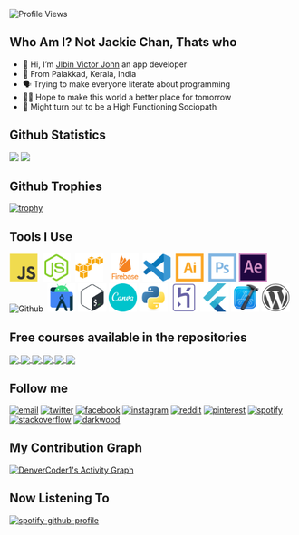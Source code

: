 ![Profile Views](http://img.shields.io/badge/Profile%20Views-187-blue)

## Who Am I? Not Jackie Chan, Thats who
- 👋 Hi, I’m [JIbin Victor John](https://www.instagram.com/hi_functioning_sociopath/) an app developer
- 👣 From Palakkad, Kerala, India
- 🗣️ Trying to make everyone literate about programming
- 🤹‍♂️ Hope to make this world a better place for tomorrow
- 🧛 Might turn out to be a High Functioning Sociopath

<!--
![Ghazi's github stats](https://github-readme-stats.vercel.app/api?username=katmakhan&show_icons=true&hide_border=true&theme=dark)
-->
<!--
![Top Langs](https://github-readme-stats.vercel.app/api/top-langs/?username=katmakhan&layout=compact&theme=dark&hide_border=true)
-->

## Github Statistics
<p float="left">
   <img src="https://github-readme-stats.vercel.app/api/top-langs/?username=katmakhan&title_color=ffffff&text_color=c9cacc&icon_color=2bbc8a&bg_color=1d1f21&langs_count=5" />
   <img src = "https://github-readme-streak-stats.herokuapp.com?user=katmakhan&theme=dark&hide_border=true" width = 400>
</p>

## Github Trophies
[![trophy](https://github-profile-trophy.vercel.app/?username=katmakhan)](https://github.com/katmakhan/github-profile-trophy)

<!--
## 𝙻𝚊𝚝𝚎𝚜𝚝 𝙶𝚒𝚝𝙷𝚞𝚋 𝙼𝚎𝚝𝚛𝚒𝚌𝚜
![Metrics](https://metrics.lecoq.io/katmakhan?template=classic&base.header=0&gists=1&lines=1&config.timezone=America%2FToronto)
-->

## Tools I Use
<img src="https://raw.githubusercontent.com/devicons/devicon/1119b9f84c0290e0f0b38982099a2bd027a48bf1/icons/javascript/javascript-original.svg" alt="JavaScript" width="50" height="50"/>&nbsp; <img src="https://raw.githubusercontent.com/devicons/devicon/1119b9f84c0290e0f0b38982099a2bd027a48bf1/icons/nodejs/nodejs-plain.svg" alt="NodeJS" width="50" height="50"/>&nbsp; <img src="https://github.com/devicons/devicon/blob/master/icons/amazonwebservices/amazonwebservices-original.svg" alt="AWS" width="50" height="50"/> &nbsp; <img src="https://raw.githubusercontent.com/devicons/devicon/1119b9f84c0290e0f0b38982099a2bd027a48bf1/icons/firebase/firebase-plain-wordmark.svg" alt="Firebase" width="50" height="50"/> &nbsp;<img src="https://raw.githubusercontent.com/devicons/devicon/1119b9f84c0290e0f0b38982099a2bd027a48bf1/icons/vscode/vscode-original.svg" alt="VSCode" width="50" height="50"/> &nbsp;<img  src="https://github.com/devicons/devicon/blob/master/icons/illustrator/illustrator-line.svg" alt="Illustrator" width="50" height="50"/> 
&nbsp;<img src="https://raw.githubusercontent.com/devicons/devicon/1119b9f84c0290e0f0b38982099a2bd027a48bf1/icons/photoshop/photoshop-line.svg" alt="Photoshop" width="50" height="50"/>&nbsp;<img  src="https://github.com/devicons/devicon/blob/master/icons/aftereffects/aftereffects-original.svg" alt="After Effects" width="50" height="50"/>&nbsp;<img  src="https://github.com/CyrisXD/CyrisXD/raw/master/assets/Github.png" alt="Github"/> &nbsp;<img  src="https://github.com/devicons/devicon/blob/master/icons/androidstudio/androidstudio-original.svg" alt="Android Studio" width="50" height="50"/>&nbsp;<img  src="https://github.com/devicons/devicon/blob/master/icons/bash/bash-original.svg" alt="Bash" width="50" height="50"/>&nbsp;<img  src="https://github.com/devicons/devicon/blob/master/icons/canva/canva-original.svg" alt="Canva" width="50" height="50"/>&nbsp;<img  src="https://github.com/devicons/devicon/blob/master/icons/python/python-original.svg" alt="Python" width="50" height="50"/>&nbsp;<img  src="https://github.com/devicons/devicon/blob/master/icons/heroku/heroku-original.svg" alt="Heroku" width="50" height="50"/>&nbsp;<img  src="https://github.com/devicons/devicon/blob/master/icons/flutter/flutter-original.svg" alt="Flutter" width="50" height="50"/>&nbsp;<img  src="https://github.com/devicons/devicon/blob/master/icons/xcode/xcode-original.svg" alt="Xcode" width="50" height="50"/>&nbsp;<img  src="https://github.com/devicons/devicon/blob/master/icons/wordpress/wordpress-plain.svg" alt="Wordress" width="50" height="50"/>

## Free courses available in the repositories

<a href="https://github.com/katmakhan/python-course">
  <img align="center" src="https://github-readme-stats.vercel.app/api/pin/?username=katmakhan&repo=python-course&title_color=ffffff&text_color=c9cacc&icon_color=2bbc8a&bg_color=1d1f21" width="400" />
</a>


<a href="https://github.com/katmakhan/firebase-course">
  <img align="center" src="https://github-readme-stats.vercel.app/api/pin/?username=katmakhan&repo=firebase-course&title_color=ffffff&text_color=c9cacc&icon_color=2bbc8a&bg_color=1d1f21" width="400" />
</a>   

<a href="https://github.com/katmakhan/android-course">
  <img align="center" src="https://github-readme-stats.vercel.app/api/pin/?username=katmakhan&repo=android-course&title_color=ffffff&text_color=c9cacc&icon_color=2bbc8a&bg_color=1d1f21"width="400"  />
</a>   

<a href="https://github.com/katmakhan/flutter-course">
  <img align="center" src="https://github-readme-stats.vercel.app/api/pin/?username=katmakhan&repo=flutter-course&title_color=ffffff&text_color=c9cacc&icon_color=2bbc8a&bg_color=1d1f21" width="400" />
</a>   

<a href="https://github.com/katmakhan/mongodb-course">
  <img align="center" src="https://github-readme-stats.vercel.app/api/pin/?username=katmakhan&repo=mongodb-course&title_color=ffffff&text_color=c9cacc&icon_color=2bbc8a&bg_color=1d1f21" width="400" />
</a>   

<a href="https://github.com/katmakhan/gcloud-course">
  <img align="center" src="https://github-readme-stats.vercel.app/api/pin/?username=katmakhan&repo=gcloud-course&title_color=ffffff&text_color=c9cacc&icon_color=2bbc8a&bg_color=1d1f21" width="400" />
</a>   

## Follow me 

<p align="left">
  <a href="mailto:jibinvictorjohn191@gmail.com"><img src="https://img.icons8.com/color/96/000000/gmail.png" alt="email"  width="50" height="50"/></a>
  <a href="https://twitter.com/jibinvictorjohn"><img src="https://img.icons8.com/color/96/000000/twitter-squared.png" alt="twitter"  width="50" height="50"/></a>
  <a href="https://www.facebook.com/jibinvictorjohn"><img src="https://img.icons8.com/color/96/000000/facebook.png" alt="facebook"  width="50" height="50"/></a>
  <a href="https://www.instagram.com/hi_functioning_sociopath"><img src="https://img.icons8.com/color/96/000000/instagram-new.png" alt="instagram"  width="50" height="50"/></a>
  <a href="https://www.reddit.com/user/hi_functioning_socio"><img src="https://img.icons8.com/color/96/000000/reddit.png" alt="reddit"  width="50" height="50"/></a>
  <a href="https://in.pinterest.com/jibinvictorjohn"><img src="https://img.icons8.com/color/96/000000/pinterest--v1.png" alt="pinterest"  width="50" height="50"/></a>
  <!--
  <a href="https://medium.com/@matyo91"><img src="https://img.icons8.com/color/96/000000/medium-logo.png" alt="medium"/></a>
  -->
  <a href="https://open.spotify.com/user/3123hs4dn7qcb3w7mdqfh2wvunje"><img src="https://img.icons8.com/color/96/000000/spotify--v1.png" alt="spotify"  width="50" height="50"/></a>
  <a href="https://stackoverflow.com/users/12313321/hi-fuctioning-sociopath"><img src="https://img.icons8.com/color/96/000000/stackoverflow.png" alt="stackoverflow"  width="50" height="50"/></a>
  <a href="https://btechtraders.com"><img src="https://img.icons8.com/fluent/96/000000/domain.png" alt="darkwood"  width="50" height="50"/></a>
</p>

## My Contribution Graph
<!-- https://github.com/ashutosh00710/github-readme-activity-graph -->
<a href="https://github.com/ashutosh00710/github-readme-activity-graph"><img alt="DenverCoder1's Activity Graph" src="https://denvercoder1-activity-graph.herokuapp.com/graph/?username=katmakhan&bg_color=1F222E&color=F8D866&line=F85D7F&point=FFFFFF&hide_border=true" /></a>

## Now Listening To
<!--
[![Spotify](https://github-readme-remake.vercel.app/api/spotify)](https://open.spotify.com/user/3123hs4dn7qcb3w7mdqfh2wvunje)
-->
<!--
[![spotify-github-profile](https://spotify-github-profile.vercel.app/api/view?uid=3123hs4dn7qcb3w7mdqfh2wvunje&cover_image=true&theme=default&bar_color=53b14f&bar_color_cover=true)](https://spotify-github-profile.vercel.app/api/view?uid=3123hs4dn7qcb3w7mdqfh2wvunje&redirect=true)
-->

[![spotify-github-profile](https://spotify-github-profile.vercel.app/api/view?uid=3123hs4dn7qcb3w7mdqfh2wvunje&cover_image=true&theme=novatorem&bar_color=53b14f&bar_color_cover=false)](https://spotify-github-profile.vercel.app/api/view?uid=3123hs4dn7qcb3w7mdqfh2wvunje&redirect=true)
